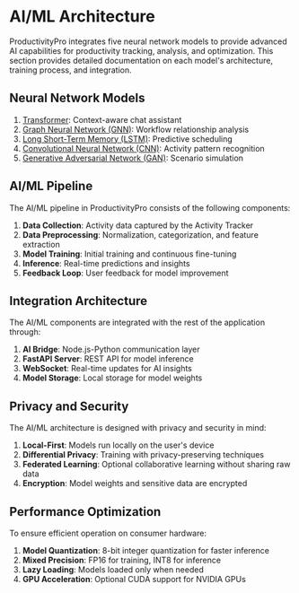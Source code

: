 # AI/ML Architecture

ProductivityPro integrates five neural network models to provide advanced AI capabilities for productivity tracking, analysis, and optimization. This section provides detailed documentation on each model's architecture, training process, and integration.

## Neural Network Models

1. [Transformer](transformer.md): Context-aware chat assistant
2. [Graph Neural Network (GNN)](gnn.md): Workflow relationship analysis
3. [Long Short-Term Memory (LSTM)](lstm.md): Predictive scheduling
4. [Convolutional Neural Network (CNN)](cnn.md): Activity pattern recognition
5. [Generative Adversarial Network (GAN)](gan.md): Scenario simulation

## AI/ML Pipeline

The AI/ML pipeline in ProductivityPro consists of the following components:

1. **Data Collection**: Activity data captured by the Activity Tracker
2. **Data Preprocessing**: Normalization, categorization, and feature extraction
3. **Model Training**: Initial training and continuous fine-tuning
4. **Inference**: Real-time predictions and insights
5. **Feedback Loop**: User feedback for model improvement

## Integration Architecture

The AI/ML components are integrated with the rest of the application through:

1. **AI Bridge**: Node.js-Python communication layer
2. **FastAPI Server**: REST API for model inference
3. **WebSocket**: Real-time updates for AI insights
4. **Model Storage**: Local storage for model weights

## Privacy and Security

The AI/ML architecture is designed with privacy and security in mind:

1. **Local-First**: Models run locally on the user's device
2. **Differential Privacy**: Training with privacy-preserving techniques
3. **Federated Learning**: Optional collaborative learning without sharing raw data
4. **Encryption**: Model weights and sensitive data are encrypted

## Performance Optimization

To ensure efficient operation on consumer hardware:

1. **Model Quantization**: 8-bit integer quantization for faster inference
2. **Mixed Precision**: FP16 for training, INT8 for inference
3. **Lazy Loading**: Models loaded only when needed
4. **GPU Acceleration**: Optional CUDA support for NVIDIA GPUs